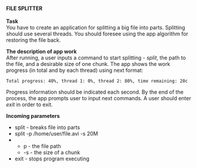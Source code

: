 <h4>FILE SPLITTER</h4>

**Task**  
You have to create an application for splitting a big file into parts. Splitting should use several threads. You should 
foresee using the app algorithm for restoring the file back.

**The description of app work**  
After running, a user inputs a command to start splitting - _split_, the path to the file, and a desirable size of 
one chunk. The app shows the work progress (in total and by each thread) using next format:  
    
    Total progress: 40%, thread 1: 0%, thread 2: 80%, time remaining: 20c

Progress information should be indicated each second. By the end of the process, the app prompts user to input next 
commands. A user should enter _exit_ in order to exit.

**Incoming parameters**  

<ul>
    <li>split - breaks file into parts</li>
    <li>split -p /home/user/file.avi -s 20M</li>
    <li>
        <ul>
            <li>p - the file path</li>
            <li>-s - the size of a chunk</li>
        </ul>
    </li>
    <li>exit - stops program executing</li>
</ul>
